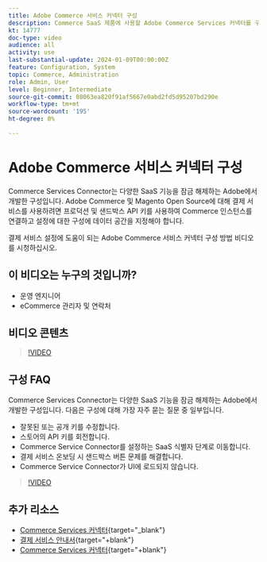 ```yaml
---
title: Adobe Commerce 서비스 커넥터 구성
description: Commerce SaaS 제품에 사용할 Adobe Commerce Services 커넥터를 구성하는 방법과 일반적인 문제를 해결하는 방법에 대해 알아봅니다.
kt: 14777
doc-type: video
audience: all
activity: use
last-substantial-update: 2024-01-09T00:00:00Z
feature: Configuration, System
topic: Commerce, Administration
role: Admin, User
level: Beginner, Intermediate
source-git-commit: 08063ea820f91af5667e0abd2fd5d95207bd290e
workflow-type: tm+mt
source-wordcount: '195'
ht-degree: 0%

---
```


# Adobe Commerce 서비스 커넥터 구성

Commerce Services Connector는 다양한 SaaS 기능을 잠금 해제하는 Adobe에서 개발한 구성입니다. Adobe Commerce 및 Magento Open Source에 대해 결제 서비스를 사용하려면 프로덕션 및 샌드박스 API 키를 사용하여 Commerce 인스턴스를 연결하고 설정에 대한 구성에 데이터 공간을 지정해야 합니다.

결제 서비스 설정에 도움이 되는 Adobe Commerce 서비스 커넥터 구성 방법 비디오를 시청하십시오.

## 이 비디오는 누구의 것입니까?

- 운영 엔지니어
- eCommerce 관리자 및 연락처

## 비디오 콘텐츠

>[!VIDEO](https://video.tv.adobe.com/v/3425958?learn=on)

## 구성 FAQ

Commerce Services Connector는 다양한 SaaS 기능을 잠금 해제하는 Adobe에서 개발한 구성입니다. 다음은 구성에 대해 가장 자주 묻는 질문 중 일부입니다.

- 잘못된 또는 공개 키를 수정합니다.
- 스토어의 API 키를 회전합니다.
- Commerce Service Connector를 설정하는 SaaS 식별자 단계로 이동합니다.
- 결제 서비스 온보딩 시 샌드박스 버튼 문제를 해결합니다.
- Commerce Service Connector가 UI에 로드되지 않습니다.

>[!VIDEO](https://video.tv.adobe.com/v/3425959?learn=on)

## 추가 리소스

- [Commerce Services 커넥터](https://experienceleague.adobe.com/docs/commerce-merchant-services/user-guides/integration-services/saas.html){target="_blank"}
- [결제 서비스 안내서](https://experienceleague.adobe.com/docs/commerce-merchant-services/payment-services/guide-overview.html){target="+blank"}
- [Commerce Services 커넥터](https://experienceleague.adobe.com/docs/commerce-merchant-services/user-guides/integration-services/saas.html){target="+blank"}

